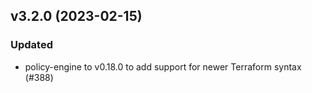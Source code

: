 ## v3.2.0 (2023-02-15)
### Updated
* policy-engine to v0.18.0 to add support for newer Terraform syntax (#388)